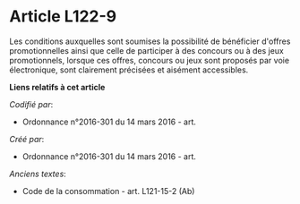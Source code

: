 # Article L122-9

Les conditions auxquelles sont soumises la possibilité de bénéficier d'offres promotionnelles ainsi que celle de participer à
des concours ou à des jeux promotionnels, lorsque ces offres, concours ou jeux sont proposés par voie électronique, sont
clairement précisées et aisément accessibles.

**Liens relatifs à cet article**

_Codifié par_:

  - Ordonnance n°2016-301 du 14 mars 2016 - art.

_Créé par_:

  - Ordonnance n°2016-301 du 14 mars 2016 - art.

_Anciens textes_:

  - Code de la consommation - art. L121-15-2 (Ab)

